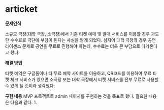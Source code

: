 # articket
**문제인식**

 소규모 극장(대학 극장, 소극장)에서 기존 티켓 예매 및 발매 서비스를 이용할 경우 과도한 수수료로 극단에 부담이 된다는 사실을 알게 되었다. 심지어 대학 극장의 경우 공연 라이센스 문제로 공연을 무료로 진행해야 하는데, 수수료는 더욱 큰 부담으로 다가온다고 했다.

**해결 방법**

 티켓 예약은 구글폼이나 타 무료 예약 사이트를 이용하고, QR코드를 이용하여 무료 티켓 체크 서비스가 있으면 소극장 또는 대학 극장에서 티켓 서비스를 전부 무료로 사용할 수 있게 될 것이라 생각했다.
 
 **구현 내용**
  MVP 프로젝트로 admin 페이지를 구현하는 것을 목표로 했다. 필요한 내용은 다음과 같다.
1. 
